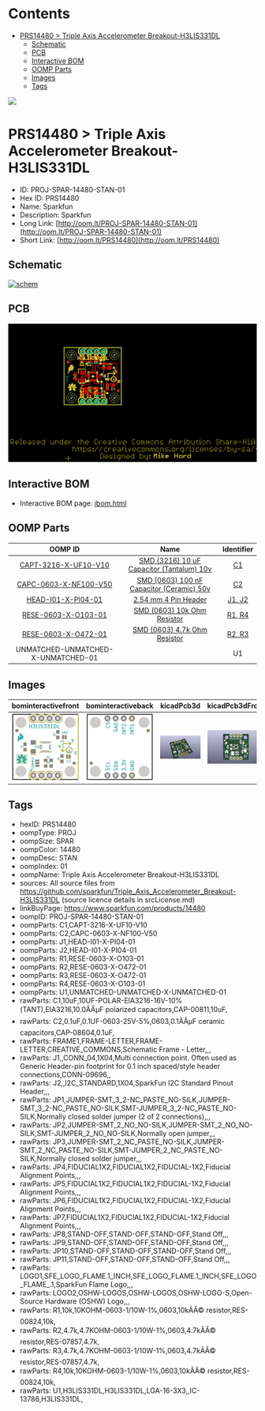 



Contents
========

* [PRS14480 > Triple Axis Accelerometer Breakout-H3LIS331DL](#prs14480--triple-axis-accelerometer-breakout-h3lis331dl)
	* [Schematic](#schematic)
	* [PCB](#pcb)
	* [Interactive BOM](#interactive-bom)
	* [OOMP Parts](#oomp-parts)
	* [Images](#images)
	* [Tags](#tags)
  
![][im]
# PRS14480 > Triple Axis Accelerometer Breakout-H3LIS331DL

- ID: PROJ-SPAR-14480-STAN-01
- Hex ID: PRS14480
- Name: Sparkfun
- Description: Sparkfun
- Long Link: [http://oom.lt/PROJ-SPAR-14480-STAN-01](http://oom.lt/PROJ-SPAR-14480-STAN-01)
- Short Link: [http://oom.lt/PRS14480](http://oom.lt/PRS14480)

## Schematic
  
[![schem](eagleSchemImage.png)](eagleSchemImage.png)
## PCB
  
[![pcb](eagleImage.png)](eagleImage.png)
## Interactive BOM

- Interactive BOM page: [ibom.html](https://htmlpreview.github.io/?https://github.com/oomlout/oomlout_OOMP_projects/blob/main/PROJ-SPAR-14480-STAN-01/kicad/bom/ibom.html)

## OOMP Parts
  

|OOMP ID|Name|Identifier|
| :---: | :---: | :---: |
|[CAPT-3216-X-UF10-V10](https://github.com/oomlout/oomlout_OOMP_parts/tree/main/CAPT-3216-X-UF10-V10/)|[SMD (3216) 10 uF Capacitor (Tantalum) 10v](https://github.com/oomlout/oomlout_OOMP_parts/tree/main/CAPT-3216-X-UF10-V10/)|[C1](https://github.com/oomlout/oomlout_OOMP_parts/tree/main/CAPT-3216-X-UF10-V10/)|
|[CAPC-0603-X-NF100-V50](https://github.com/oomlout/oomlout_OOMP_parts/tree/main/CAPC-0603-X-NF100-V50/)|[SMD (0603) 100 nF Capacitor (Ceramic) 50v](https://github.com/oomlout/oomlout_OOMP_parts/tree/main/CAPC-0603-X-NF100-V50/)|[C2](https://github.com/oomlout/oomlout_OOMP_parts/tree/main/CAPC-0603-X-NF100-V50/)|
|[HEAD-I01-X-PI04-01](https://github.com/oomlout/oomlout_OOMP_parts/tree/main/HEAD-I01-X-PI04-01/)|[2.54 mm 4 Pin Header](https://github.com/oomlout/oomlout_OOMP_parts/tree/main/HEAD-I01-X-PI04-01/)|[J1, J2](https://github.com/oomlout/oomlout_OOMP_parts/tree/main/HEAD-I01-X-PI04-01/)|
|[RESE-0603-X-O103-01](https://github.com/oomlout/oomlout_OOMP_parts/tree/main/RESE-0603-X-O103-01/)|[SMD (0603) 10k Ohm Resistor](https://github.com/oomlout/oomlout_OOMP_parts/tree/main/RESE-0603-X-O103-01/)|[R1, R4](https://github.com/oomlout/oomlout_OOMP_parts/tree/main/RESE-0603-X-O103-01/)|
|[RESE-0603-X-O472-01](https://github.com/oomlout/oomlout_OOMP_parts/tree/main/RESE-0603-X-O472-01/)|[SMD (0603) 4.7k Ohm Resistor](https://github.com/oomlout/oomlout_OOMP_parts/tree/main/RESE-0603-X-O472-01/)|[R2, R3](https://github.com/oomlout/oomlout_OOMP_parts/tree/main/RESE-0603-X-O472-01/)|
|UNMATCHED-UNMATCHED-X-UNMATCHED-01||U1|

## Images
  
  

|bominteractivefront|bominteractiveback|kicadPcb3d|kicadPcb3dFront|kicadPcb3dBack|eagleImage|eagleSchemImage|pcbdraw|pcbdrawback|
| :---: | :---: | :---: | :---: | :---: | :---: | :---: | :---: | :---: |
|[![bominteractivefront](bomFront_140.png)](bomFront.png)|[![bominteractiveback](bomBack_140.png)](bomBack.png)|[![kicadPcb3d](kicadPcb3d_140.png)](kicadPcb3d.png)|[![kicadPcb3dFront](kicadPcb3dFront_140.png)](kicadPcb3dFront.png)|[![kicadPcb3dBack](kicadPcb3dBack_140.png)](kicadPcb3dBack.png)|[![eagleImage](eagleImage_140.png)](eagleImage.png)|[![eagleSchemImage](eagleSchemImage_140.png)](eagleSchemImage.png)|[![pcbdraw](pcbdraw_140.png)](pcbdraw.png)|[![pcbdrawback](pcbdrawBack_140.png)](pcbdrawBack.png)|

## Tags

- hexID: PRS14480
- oompType: PROJ
- oompSize: SPAR
- oompColor: 14480
- oompDesc: STAN
- oompIndex: 01
- oompName: Triple Axis Accelerometer Breakout-H3LIS331DL
- sources: All source files from https://github.com/sparkfun/Triple_Axis_Accelerometer_Breakout-H3LIS331DL (source licence details in srcLicense.md)
- linkBuyPage: https://www.sparkfun.com/products/14480
- oompID: PROJ-SPAR-14480-STAN-01
- oompParts: C1,CAPT-3216-X-UF10-V10
- oompParts: C2,CAPC-0603-X-NF100-V50
- oompParts: J1,HEAD-I01-X-PI04-01
- oompParts: J2,HEAD-I01-X-PI04-01
- oompParts: R1,RESE-0603-X-O103-01
- oompParts: R2,RESE-0603-X-O472-01
- oompParts: R3,RESE-0603-X-O472-01
- oompParts: R4,RESE-0603-X-O103-01
- oompParts: U1,UNMATCHED-UNMATCHED-X-UNMATCHED-01
- rawParts: C1,10uF,10UF-POLAR-EIA3216-16V-10%(TANT),EIA3216,10.0ÃÂµF polarized capacitors,CAP-00811,10uF,
- rawParts: C2,0.1uF,0.1UF-0603-25V-5%,0603,0.1ÃÂµF ceramic capacitors,CAP-08604,0.1uF,
- rawParts: FRAME1,FRAME-LETTER,FRAME-LETTER,CREATIVE_COMMONS,Schematic Frame - Letter,,,
- rawParts: J1,,CONN_04,1X04,Multi connection point. Often used as Generic Header-pin footprint for 0.1 inch spaced/style header connections,CONN-09696,,
- rawParts: J2,,I2C_STANDARD,1X04,SparkFun I2C Standard Pinout Header,,,
- rawParts: JP1,JUMPER-SMT_3_2-NC_PASTE_NO-SILK,JUMPER-SMT_3_2-NC_PASTE_NO-SILK,SMT-JUMPER_3_2-NC_PASTE_NO-SILK,Normally closed solder jumper (2 of 2 connections),,,
- rawParts: JP2,JUMPER-SMT_2_NO_NO-SILK,JUMPER-SMT_2_NO_NO-SILK,SMT-JUMPER_2_NO_NO-SILK,Normally open jumper,,,
- rawParts: JP3,JUMPER-SMT_2_NC_PASTE_NO-SILK,JUMPER-SMT_2_NC_PASTE_NO-SILK,SMT-JUMPER_2_NC_PASTE_NO-SILK,Normally closed solder jumper,,,
- rawParts: JP4,FIDUCIAL1X2,FIDUCIAL1X2,FIDUCIAL-1X2,Fiducial Alignment Points,,,
- rawParts: JP5,FIDUCIAL1X2,FIDUCIAL1X2,FIDUCIAL-1X2,Fiducial Alignment Points,,,
- rawParts: JP6,FIDUCIAL1X2,FIDUCIAL1X2,FIDUCIAL-1X2,Fiducial Alignment Points,,,
- rawParts: JP7,FIDUCIAL1X2,FIDUCIAL1X2,FIDUCIAL-1X2,Fiducial Alignment Points,,,
- rawParts: JP8,STAND-OFF,STAND-OFF,STAND-OFF,Stand Off,,,
- rawParts: JP9,STAND-OFF,STAND-OFF,STAND-OFF,Stand Off,,,
- rawParts: JP10,STAND-OFF,STAND-OFF,STAND-OFF,Stand Off,,,
- rawParts: JP11,STAND-OFF,STAND-OFF,STAND-OFF,Stand Off,,,
- rawParts: LOGO1,SFE_LOGO_FLAME.1_INCH,SFE_LOGO_FLAME.1_INCH,SFE_LOGO_FLAME_.1,SparkFun Flame Logo,,,
- rawParts: LOGO2,OSHW-LOGOS,OSHW-LOGOS,OSHW-LOGO-S,Open-Source Hardware (OSHW) Logo,,,
- rawParts: R1,10k,10KOHM-0603-1/10W-1%,0603,10kÃÂ© resistor,RES-00824,10k,
- rawParts: R2,4.7k,4.7KOHM-0603-1/10W-1%,0603,4.7kÃÂ© resistor,RES-07857,4.7k,
- rawParts: R3,4.7k,4.7KOHM-0603-1/10W-1%,0603,4.7kÃÂ© resistor,RES-07857,4.7k,
- rawParts: R4,10k,10KOHM-0603-1/10W-1%,0603,10kÃÂ© resistor,RES-00824,10k,
- rawParts: U1,H3LIS331DL,H3LIS331DL,LGA-16-3X3,,IC-13786,H3LIS331DL,



[im]: kicadPcb3d_450.png
